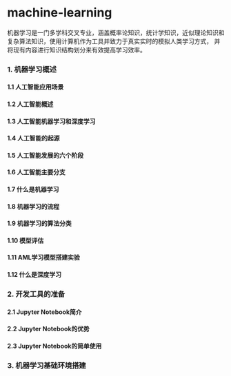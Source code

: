 # machine-learning
机器学习是一门多学科交叉专业，涵盖概率论知识，统计学知识，近似理论知识和复杂算法知识，使用计算机作为工具并致力于真实实时的模拟人类学习方式， 并将现有内容进行知识结构划分来有效提高学习效率。
### 1. 机器学习概述
#### 1.1 人工智能应用场景
#### 1.2 人工智能概述
#### 1.3 人工智能机器学习和深度学习
#### 1.4 人工智能的起源
#### 1.5 人工智能发展的六个阶段
#### 1.6 人工智能主要分支

#### 1.7 什么是机器学习

#### 1.8 机器学习的流程

#### 1.9 机器学习的算法分类 

#### 1.10 模型评估

#### 1.11 AML学习模型搭建实验

#### 1.12 什么是深度学习

### 2.  开发工具的准备

#### 2.1 Jupyter Notebook简介

#### 2.2 Jupyter Notebook的优势

#### 2.3 Jupyter Notebook的简单使用

### 3. 机器学习基础环境搭建







